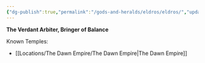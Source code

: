 ```yaml
---
{"dg-publish":true,"permalink":"/gods-and-heralds/eldros/eldros/","updated":"2024-12-31T21:52:16.095+00:00"}
---
```


**The Verdant Arbiter, Bringer of Balance**

Known Temples:
- [[Locations/The Dawn Empire/The Dawn Empire\|The Dawn Empire]]
